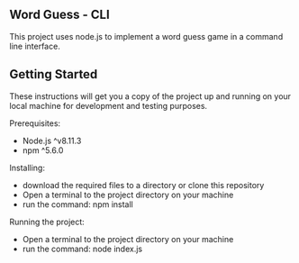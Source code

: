 Word Guess - CLI
----------------------------------------------------------

This project uses node.js to implement a word guess game in a command line interface.

Getting Started
----------------------------------------------------------
These instructions will get you a copy of the project up and running on your local machine for development and testing purposes.

Prerequisites:
* Node.js ^v8.11.3
* npm ^5.6.0

Installing:
* download the required files to a directory or clone this repository
* Open a terminal to the project directory on your machine
* run the command: npm install

Running the project:
* Open a terminal to the project directory on your machine 
* run the command: node index.js

